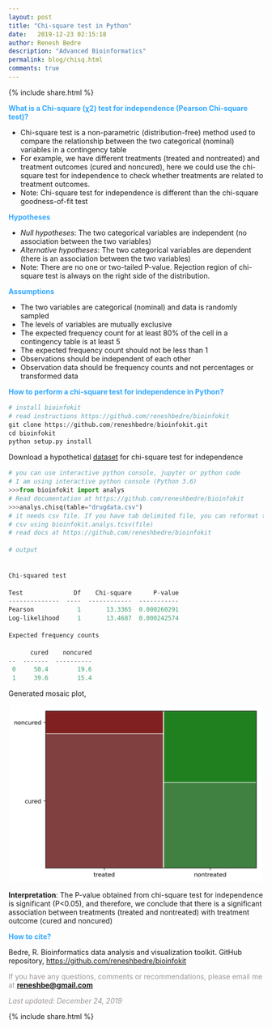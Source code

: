 ```yaml
---
layout: post
title: "Chi-square test in Python"
date:   2019-12-23 02:15:18
author: Renesh Bedre
description: "Advanced Bioinformatics"
permalink: blog/chisq.html
comments: true
---
```

<p>
{% include  share.html %}
</p>

**<span style="color:#33a8ff">What is a Chi-square (χ2) test for independence (Pearson Chi-square test)?</span>**
 - Chi-square test is a non-parametric (distribution-free) method used to compare the relationship between the two 
   categorical (nominal) variables in a contingency table
 - For example, we have different treatments (treated and nontreated) and treatment outcomes (cured and noncured), here
   we could use the chi-square test for independence to check whether treatments are related to treatment outcomes.
 - Note: Chi-square test for independence is different than the chi-square goodness-of-fit test
 
**<span style="color:#33a8ff">Hypotheses</span>**
 - <i>Null hypotheses</i>: The two categorical variables are independent (no association between the two variables)
 - <i>Alternative hypotheses</i>: The two categorical variables are dependent (there is an association between the two variables)
- Note: There are no one or two-tailed P-value. Rejection region of chi-square test is always on the right side of the distribution.
 
**<span style="color:#33a8ff">Assumptions</span>**
- The two variables are categorical (nominal) and data is randomly sampled
- The levels of variables are mutually exclusive 
- The expected frequency count for at least 80% of the cell in a contingency table is at least 5
- The expected frequency count should not be less than 1
- Observations should be independent of each other
- Observation data should be frequency counts and not percentages or transformed data

**<span style="color:#33a8ff">How to perform a chi-square test for independence in Python?</span>**

```python
# install bioinfokit
# read instructions https://github.com/reneshbedre/bioinfokit
git clone https://github.com/reneshbedre/bioinfokit.git
cd bioinfokit
python setup.py install
```   

Download a hypothetical <a href="/myfiles/chisq/drugdata.csv">dataset</a> for chi-square test for independence

```python
# you can use interactive python console, jupyter or python code
# I am using interactive python console (Python 3.6)
>>>from bioinfokit import analys
# Read documentation at https://github.com/reneshbedre/bioinfokit
>>>analys.chisq(table="drugdata.csv")
# it needs csv file. If you have tab delimited file, you can reformat to
# csv using bioinfokit.analys.tcsv(file) 
# read docs at https://github.com/reneshbedre/bioinfokit

# output


Chi-squared test

Test              Df    Chi-square      P-value
--------------  ----  ------------  -----------
Pearson            1       13.3365  0.000260291
Log-likelihood     1       13.4687  0.000242574

Expected frequency counts

      cured    noncured
--  -------  ----------
 0     50.4        19.6
 1     39.6        15.4

``` 

Generated mosaic plot,

<p align="center">
<img src="/myfiles/chisq/mosaic.png" width="500">
</p>

<b>Interpretation</b>: The P-value obtained from chi-square test for independence is significant (P<0.05), and therefore, we conclude 
that there is a significant association between treatments (treated and nontreated) with treatment outcome (cured and noncured)

**<span style="color:#33a8ff">How to cite?</span>**

Bedre, R. Bioinformatics data analysis and visualization toolkit. GitHub repository, <a href="https://github.com/reneshbedre/bioinfokit">https://github.com/reneshbedre/bioinfokit</a>

<span style="color:#9e9696">If you have any questions, comments or recommendations, please email me at 
<b>reneshbe@gmail.com</b></span>
    
<span style="color:#9e9696"><i> Last updated: December 24, 2019</i> </span>    



<p>
{% include  share.html %}
</p>
